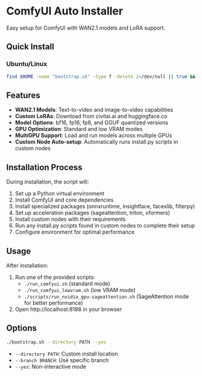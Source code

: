 # ComfyUI Auto Installer

Easy setup for ComfyUI with WAN2.1 models and LoRA support.

## Quick Install

### Ubuntu/Linux
```bash
find $HOME -name "bootstrap.sh" -type f -delete 2>/dev/null || true && wget https://raw.githubusercontent.com/richowen/ComfyUI-Auto_installer/main/bootstrap.sh && chmod +x bootstrap.sh && ./bootstrap.sh
```

## Features

- **WAN2.1 Models**: Text-to-video and image-to-video capabilities
- **Custom LoRAs**: Download from civitai.ai and huggingface.co
- **Model Options**: bf16, fp16, fp8, and GGUF quantized versions
- **GPU Optimization**: Standard and low VRAM modes
- **MultiGPU Support**: Load and run models across multiple GPUs
- **Custom Node Auto-setup**: Automatically runs install.py scripts in custom nodes

## Installation Process

During installation, the script will:

1. Set up a Python virtual environment
2. Install ComfyUI and core dependencies
3. Install specialized packages (onnxruntime, insightface, facexlib, filterpy)
4. Set up acceleration packages (sageattention, triton, xformers)
5. Install custom nodes with their requirements
6. Run any install.py scripts found in custom nodes to complete their setup
7. Configure environment for optimal performance

## Usage

After installation:
1. Run one of the provided scripts:
   - `./run_comfyui.sh` (standard mode)
   - `./run_comfyui_lowvram.sh` (low VRAM mode)
   - `./scripts/run_nvidia_gpu-sageattention.sh` (SageAttention mode for better performance)
2. Open http://localhost:8188 in your browser

## Options

```bash
./bootstrap.sh --directory PATH --yes
```

- `--directory PATH`: Custom install location
- `--branch BRANCH`: Use specific branch
- `--yes`: Non-interactive mode
